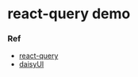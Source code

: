 # react-query demo

### Ref

- [react-query](https://react-query.tanstack.com/)
- [daisyUI](https://daisyui.com/)
